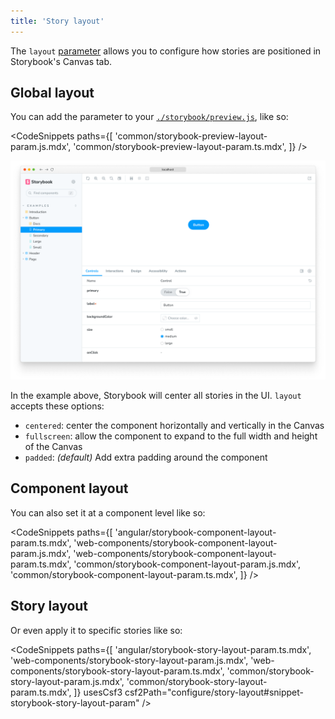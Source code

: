 ```yaml
---
title: 'Story layout'
---
```


The `layout` [parameter](../writing-stories/parameters.md) allows you to configure how stories are positioned in Storybook's Canvas tab.

## Global layout

You can add the parameter to your [`./storybook/preview.js`](./overview.md#configure-story-rendering), like so:

<!-- prettier-ignore-start -->

<CodeSnippets
  paths={[
    'common/storybook-preview-layout-param.js.mdx',
    'common/storybook-preview-layout-param.ts.mdx',
  ]}
/>

<!-- prettier-ignore-end -->

![Layout params centered story](./layout-params-story-centered.png)

In the example above, Storybook will center all stories in the UI. `layout` accepts these options:

- `centered`: center the component horizontally and vertically in the Canvas
- `fullscreen`: allow the component to expand to the full width and height of the Canvas
- `padded`: _(default)_ Add extra padding around the component

## Component layout

You can also set it at a component level like so:

<!-- prettier-ignore-start -->

<CodeSnippets
  paths={[
    'angular/storybook-component-layout-param.ts.mdx',
    'web-components/storybook-component-layout-param.js.mdx',
    'web-components/storybook-component-layout-param.ts.mdx',
    'common/storybook-component-layout-param.js.mdx',
    'common/storybook-component-layout-param.ts.mdx',
  ]}
/>

<!-- prettier-ignore-end -->

## Story layout

Or even apply it to specific stories like so:

<!-- prettier-ignore-start -->

<CodeSnippets
  paths={[
    'angular/storybook-story-layout-param.ts.mdx',
    'web-components/storybook-story-layout-param.js.mdx',
    'web-components/storybook-story-layout-param.ts.mdx',
    'common/storybook-story-layout-param.js.mdx',
    'common/storybook-story-layout-param.ts.mdx',
  ]}
  usesCsf3
  csf2Path="configure/story-layout#snippet-storybook-story-layout-param"
/>

<!-- prettier-ignore-end -->
